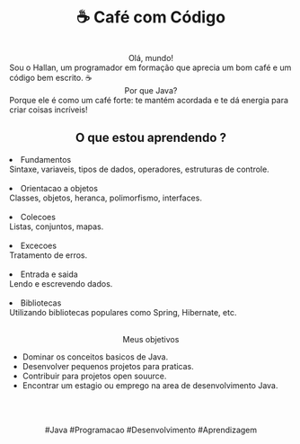 <h1 align=center> ☕ Café com Código </h1>
</br>

<div align=center> Olá, mundo!</div>
Sou o Hallan, um programador em formação que aprecia um bom café e um código bem escrito. ☕</br>

<div align=center>Por que Java?</div> Porque ele é como um café forte: te mantém acordada e te dá energia para criar coisas incríveis!</br>
<h2 align=center>O que estou aprendendo ?</h2>

<li>Fundamentos </li>  <a>Sintaxe, variaveis, tipos de dados, operadores, estruturas de controle.</a></br></br>
<li>Orientacao a objetos</li>  <a>Classes, objetos, heranca, polimorfismo, interfaces. </a></br></br>
<li>Colecoes</li>  <a>Listas, conjuntos, mapas.</a></br></br>
<li>Excecoes </li>  <a>Tratamento de erros.</a></br></br>
<li>Entrada e saida </li> <a>Lendo e escrevendo dados.</a></br></br>
<li>Bibliotecas </li>  <a>Utilizando bibliotecas populares como Spring, Hibernate, etc.</a>

</br>
</br>

<p align=center> Meus objetivos</p>

* Dominar os conceitos basicos de Java.
* Desenvolver pequenos projetos para praticas.
* Contribuir para projetos open souurce.
* Encontrar um estagio ou emprego na area de desenvolvimento Java.

</br>
</br>

<p align="center">#Java #Programacao #Desenvolvimento #Aprendizagem</p>
